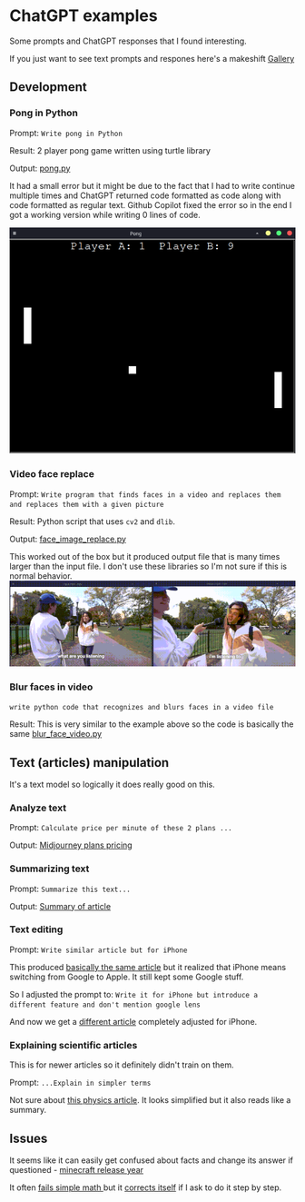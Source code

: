 # ChatGPT examples
Some prompts and ChatGPT responses that I found interesting.

If you just want to see text prompts and respones here's a makeshift [Gallery](gallery.md)

## Development
### Pong in Python
Prompt: `Write pong in Python`

Result: 2 player pong game written using turtle library 

Output: [pong.py](development/pong.py)

It had a small error but it might be due to the fact that I had to write continue multiple times and ChatGPT returned code formatted as code along with code formatted as regular text. Github Copilot fixed the error so in the end I got a working version while writing 0 lines of code.

![](media/pong.png)

### Video face replace 
Prompt: `Write program that finds faces in a video and replaces them and replaces them with a given picture`

Result: Python script that uses `cv2` and `dlib`.

Output: [face_image_replace.py](development/face_image_replace.py)

This worked out of the box but it produced output file that is many times larger than the input file. 
I don't use these libraries so I'm not sure if this is normal behavior.
![](media/face_image_replace.gif)

### Blur faces in video
`write python code that recognizes and blurs faces in a video file`

Result: This is very similar to the example above so the code is basically the same [blur_face_video.py](development/blur_face_video.py)

## Text (articles) manipulation
It's a text model so logically it does really good on this.

### Analyze text
Prompt: `Calculate price per minute of these 2 plans ...`

Output: [Midjourney plans pricing](text/text_analysis.png)

### Summarizing text
Prompt: `Summarize this text...`

Output: [Summary of article](text/text_summary.png)

### Text editing
Prompt: `Write similar article but for iPhone` 

This produced [basically the same article](text/similar_article_fail.png) but it realized that iPhone means switching from Google to Apple. It still kept some Google stuff.

So I adjusted the prompt to: `Write it for iPhone but introduce a different feature and don't mention google lens`

And now we get a [different article](text/write_article_based_on_article) completely adjusted for iPhone.

### Explaining scientific articles
This is for newer articles so it definitely didn't train on them.
 
Prompt: `...Explain in simpler terms`

Not sure about [this physics article](text/simplify_scientific_article.png). It looks simplified but it also reads like a summary.


## Issues
It seems like it can easily get confused about facts and change its answer if questioned - [minecraft release year](issues/minecraft_year_release.jpg)

It often [fails simple math ](issues/chatgpt_math.png) but it [corrects itself](issues/chatgpt_math_correction.png) if I ask to do it step by step.
